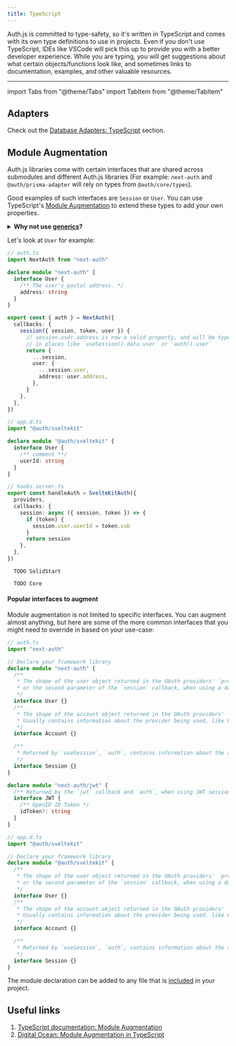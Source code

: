 ```yaml
---
title: TypeScript
---
```


Auth.js is committed to type-safety, so it's written in TypeScript and comes with its own type definitions to use in projects. Even if you don't use TypeScript, IDEs like VSCode will pick this up to provide you with a better developer experience. While you are typing, you will get suggestions about what certain objects/functions look like, and sometimes links to documentation, examples, and other valuable resources.

---

import Tabs from "@theme/Tabs"
import TabItem from "@theme/TabItem"

## Adapters

Check out the [Database Adapters: TypeScript](/getting-started/adapters#typescript) section.

## Module Augmentation

Auth.js libraries come with certain interfaces that are shared across submodules and different Auth.js libraries (For example: `next-auth` and `@auth/prisma-adapter` will rely on types from `@auth/core/types`).

Good examples of such interfaces are `Session` or `User`. You can use TypeScript's [Module Augmentation](https://www.typescriptlang.org/docs/handbook/declaration-merging.html#module-augmentation) to extend these types to add your own properties.

<details>
<summary>
<b>Why not use <a href="https://www.typescriptlang.org/docs/handbook/2/generics.html">generics</a>?</b>
</summary>
The interfaces that are shared across submodules are not passed to Auth.js library functions as generics.

Whenever these types are used, the functions always expect to return these formats. With generics, one might be able to override the type in one place, but not the other, which would cause the types to be out of sync with the implementation.

With module augmentation, you define the types once, and you can be sure that they are always the same where it's expected.

</details>

Let's look at `User` for example:

<Tabs groupId="frameworks" queryString>
  <TabItem value="next" label="Next.js" default>

```ts
// auth.ts
import NextAuth from "next-auth"

declare module "next-auth" {
  interface User {
    /** The user's postal address. */
    address: string
  }
}

export const { auth } = NextAuth({
  callbacks: {
    session({ session, token, user }) {
      // session.user.address is now a valid property, and will be type-checked
      // in places like `useSession().data.user` or `auth().user`
      return {
        ...session,
        user: {
          ...session.user,
          address: user.address,
        },
      }
    },
  },
})
```

  </TabItem>
  <TabItem value="sveltekit" label="SvelteKit">

```ts
// app.d.ts
import "@auth/sveltekit"

declare module "@auth/sveltekit" {
  interface User {
    /** comment **/
    userId: string
  }
}

// hooks.server.ts
export const handleAuth = SvelteKitAuth({
  providers,
  callbacks: {
    session: async ({ session, token }) => {
      if (token) {
        session.user.userId = token.sub
      }
      return session
    },
  },
})
```

  </TabItem>
  <TabItem value="solidstart" label="SolidStart">

```
  TODO SolidStart
```

  </TabItem>
  <TabItem value="core" label="Vanilla (No Framework)">

```
  TODO Core
```

  </TabItem>
</Tabs>

#### Popular interfaces to augment

Module augmentation is not limited to specific interfaces. You can augment almost anything, but here are some of the more common interfaces that you might need to override in based on your use-case:

<Tabs groupId="frameworks" queryString>
  <TabItem value="next" label="Next.js" default>

```ts
// auth.ts
import "next-auth"

// Declare your framework library
declare module "next-auth" {
  /**
   * The shape of the user object returned in the OAuth providers' `profile` callback,
   * or the second parameter of the `session` callback, when using a database.
   */
  interface User {}
  /**
   * The shape of the account object returned in the OAuth providers' `account` callback,
   * Usually contains information about the provider being used, like OAuth tokens (`access_token`, etc).
   */
  interface Account {}

  /**
   * Returned by `useSession`, `auth`, contains information about the active session.
   */
  interface Session {}
}

declare module "next-auth/jwt" {
  /** Returned by the `jwt` callback and `auth`, when using JWT sessions */
  interface JWT {
    /** OpenID ID Token */
    idToken?: string
  }
}
```

  </TabItem>
  <TabItem value="sveltekit" label="SvelteKit" default>

```ts
// app.d.ts
import "@auth/sveltekit"

// Declare your framework library
declare module "@auth/sveltekit" {
  /**
   * The shape of the user object returned in the OAuth providers' `profile` callback,
   * or the second parameter of the `session` callback, when using a database.
   */
  interface User {}
  /**
   * The shape of the account object returned in the OAuth providers' `account` callback,
   * Usually contains information about the provider being used, like OAuth tokens (`access_token`, etc).
   */
  interface Account {}

  /**
   * Returned by `useSession`, `auth`, contains information about the active session.
   */
  interface Session {}
}
```

  </TabItem>
</Tabs>

The module declaration can be added to any file that is [included](https://www.typescriptlang.org/tsconfig#include) in your project.

## Useful links

1. [TypeScript documentation: Module Augmentation](https://www.typescriptlang.org/docs/handbook/declaration-merging.html#module-augmentation)
2. [Digital Ocean: Module Augmentation in TypeScript](https://www.digitalocean.com/community/tutorials/typescript-module-augmentation)
